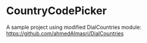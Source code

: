 # CountryCodePicker
A sample project using modified DialCountries module: https://github.com/ahmedAlmasri/DialCountries
